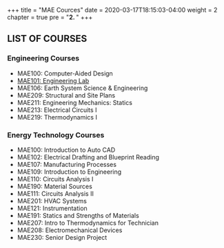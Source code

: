 +++
title = "MAE Cources"
date = 2020-03-17T18:15:03-04:00
weight = 2
chapter = true
pre = "<b>2. </b>"
+++

## LIST OF COURSES


### Engineering Courses

- MAE100: Computer-Aided Design 
- [MAE101: Engineering Lab](/courses/courses/mae101/)
- MAE106: Earth System Science & Engineering
- MAE209: Structural and Site Plans 
- MAE211: Engineering Mechanics: Statics 
- MAE213: Electrical Circuits I
- MAE219: Thermodynamics I 

### Energy Technology Courses

- MAE100: Introduction to Auto CAD
- MAE102: Electrical Drafting and Blueprint Reading
- MAE107: Manufacturing Processes
- MAE109: Introduction to Engineering
- MAE110: Circuits Analysis I
- MAE190: Material Sources
- MAE111: Circuits Analysis II
- MAE201: HVAC Systems
- MAE121: Instrumentation
- MAE191: Statics and Strengths of Materials
- MAE207: Intro to Thermodynamics for Technician
- MAE208: Electromechanical Devices
- MAE230: Senior Design Project
